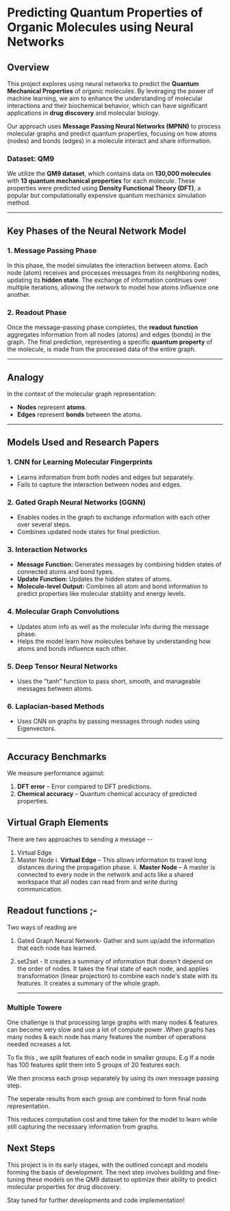 # Predicting Quantum Properties of Organic Molecules using Neural Networks

## Overview

This project explores using neural networks to predict the **Quantum Mechanical Properties** of organic molecules. By leveraging the power of machine learning, we aim to enhance the understanding of molecular interactions and their biochemical behavior, which can have significant applications in **drug discovery** and molecular biology.

Our approach uses **Message Passing Neural Networks (MPNN)** to process molecular graphs and predict quantum properties, focusing on how atoms (nodes) and bonds (edges) in a molecule interact and share information.

### Dataset: QM9

We utilize the **QM9 dataset**, which contains data on **130,000 molecules** with **13 quantum mechanical properties** for each molecule. These properties were predicted using **Density Functional Theory (DFT)**, a popular but computationally expensive quantum mechanics simulation method.

---

## Key Phases of the Neural Network Model

### 1. Message Passing Phase

In this phase, the model simulates the interaction between atoms. Each node (atom) receives and processes messages from its neighboring nodes, updating its **hidden state**. The exchange of information continues over multiple iterations, allowing the network to model how atoms influence one another.

### 2. Readout Phase

Once the message-passing phase completes, the **readout function** aggregates information from all nodes (atoms) and edges (bonds) in the graph. The final prediction, representing a specific **quantum property** of the molecule, is made from the processed data of the entire graph.

---

## Analogy

In the context of the molecular graph representation:

- **Nodes** represent **atoms**.
- **Edges** represent **bonds** between the atoms.

---

## Models Used and Research Papers

### 1. CNN for Learning Molecular Fingerprints
- Learns information from both nodes and edges but separately.
- Fails to capture the interaction between nodes and edges.

### 2. Gated Graph Neural Networks (GGNN)
- Enables nodes in the graph to exchange information with each other over several steps.
- Combines updated node states for final prediction.

### 3. Interaction Networks
- **Message Function:** Generates messages by combining hidden states of connected atoms and bond types.
- **Update Function:** Updates the hidden states of atoms.
- **Molecule-level Output:** Combines all atom and bond information to predict properties like molecular stability and energy levels.

### 4. Molecular Graph Convolutions
- Updates atom info as well as the molecular info during the message phase.
- Helps the model learn how molecules behave by understanding how atoms and bonds influence each other.

### 5. Deep Tensor Neural Networks
- Uses the "tanh" function to pass short, smooth, and manageable messages between atoms.

### 6. Laplacian-based Methods
- Uses CNN on graphs by passing messages through nodes using Eigenvectors.

---

## Accuracy Benchmarks

We measure performance against:
1. **DFT error** – Error compared to DFT predictions.
2. **Chemical accuracy** – Quantum chemical accuracy of predicted properties.


## Virtual Graph Elements

There are two approaches to sending a message --
1. Virtual Edge 
2. Master Node
i. **Virtual Edge** – This allows information to travel long distances during the propagation phase.
ii. **Master Node** – A master is connected to every node in the network and acts like a shared workspace that all nodes can read from and write during communication.

## Readout functions ;-
Two ways of reading are 
1. Gated Graph Neural Network- Gather and sum up/add the information that each node has learned.
2. set2set - It creates a summary of information that doesn't depend on the order of nodes. It takes the final state of each node, and applies transformation (linear projection) to combine each node's state with its features. It  creates a summary of the whole graph.

   ---

### Multiple Towere 

One challenge is that processing large graphs with many nodes & features can become very slow and use a lot of compute power .When graphs has many nodes & each node has many features the number of operations needed ncreases a lot.

To fix this , we split features of each node in smaller groups. E.g If a node has 100 features split them into 5 groups of 20 features each. 

We then process each group separately by using its own message passing step. 

The seperate results from each group are combined to form final node representation. 

This reduces computation cost and time taken for the model to learn while still capturing the necessary information from graphs.


## Next Steps

This project is in its early stages, with the outlined concept and models forming the basis of development. The next step involves building and fine-tuning these models on the QM9 dataset to optimize their ability to predict molecular properties for drug discovery.

Stay tuned for further developments and code implementation!
